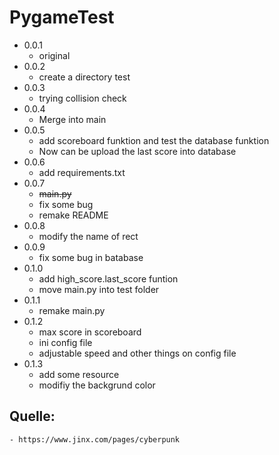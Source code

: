 # PygameTest
* 0.0.1
    - original
* 0.0.2
    - create a directory test
* 0.0.3
    - trying collision check
* 0.0.4
    - Merge into main
* 0.0.5
    - add scoreboard funktion and test the database funktion
    - Now can be upload the last score into database
* 0.0.6
    - add requirements.txt
* 0.0.7
    - ~~main.py~~
    - fix some bug
    - remake README
* 0.0.8
    - modify the name of rect
* 0.0.9
    - fix some bug in batabase
* 0.1.0
    - add high_score.last_score funtion
    - move main.py into test folder
* 0.1.1
    - remake main.py
* 0.1.2
    - max score in scoreboard
    - ini config file
    - adjustable speed and other things on config file
* 0.1.3
    - add some resource
    - modifiy the backgrund color

## Quelle:
    - https://www.jinx.com/pages/cyberpunk
